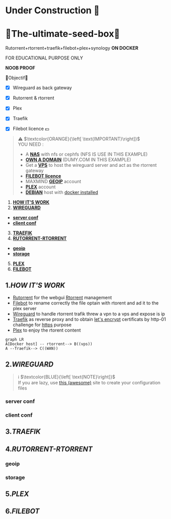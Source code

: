 
# Under Construction :gift:
# :sunrise:**The-ultimate-seed-box**:sunrise:
 Rutorrent+rtorrent+traefik+filebot+plex+synology **ON DOCKER** 

FOR EDUCATIONAL PURPOSE ONLY

**NOOB PROOF**

🎉Objectif🎉
- [x] Wireguard as back gateway
- [x] Rutorrent & rtorrent 
- [x] Plex
- [x] Traefik
- [x] Filebot licence :dollar:


>⚠️ $`\textcolor{ORANGE}{\left[ \text{IMPORTANT}\right]}`$\
> YOU NEED :
>- A [**NAS**](https://www.synology.com/) with nfs or cephfs (NFS IS USE IN THIS EXAMPLE)   
>- [**OWN A DOMAIN**](https://www.ovhcloud.com/fr/domains/?at_medium=sl&at_platform=google&at_campaign=AdWords&at_creation=noi_ovh_fr_se_web_domain_defensive_generic()&at_variant=660811248197&at_network=search&at_term=ovh%20r%C3%A9servation%20nom%20de%20domaine&gad_source=1&gclid=Cj0KCQjw3ZayBhDRARIsAPWzx8rhwgKhyALQVHHm07s7LTv88J3SVSYXBHzpntuxWSPjzO0aR1VPdUcaApGeEALw_wcB) (DUMY.COM IN THIS EXAMPLE)
>- Get a [**VPS**](https://www.ovhcloud.com/fr/vps/) to host the wireguard server and act as the rtorrent gateway
>- [**FILEBOT licence**](https://www.filebot.net/purchase.html)  
>- MAXMIND [**GEOIP**](https://support.maxmind.com/hc/en-us/articles/4407099783707-Create-an-Account) account
>- [**PLEX**](https://support.plex.tv/articles/201862428-plex-accounts/) account
>- [**DEBIAN**](https://www.debian.org/index.fr.html) host with [docker installed](https://docs.docker.com/engine/install/debian/)

1. **[HOW IT'S WORK](#how)**
2. **[WIREGUARD](#wireguard)**
- **[server conf](#wgsrv.conf)**
- **[client conf](#wgclt.conf)**
3. **[TRAEFIK](#TRAEFIK)**
4. **[RUTORRENT-RTORRENT](#rtorrent)**
- **[geoip](#geoip)**
- **[storage](#storage)**
5. **[PLEX](#plex)**
6. **[FILEBOT](#filebot)**


## 1.***HOW IT'S WORK <a name="how"></a>***
- [Rutorrent](https://www.rapidseedbox.com/fr/kb/beginners-guide-to-rutorrent) for the webgui [Rtorrent](https://fr.wikipedia.org/wiki/RTorrent) management  
-  [Filebot](https://www.filebot.net/) to rename correctly the file optain with rtorent and ad it to the plex server
-  [Wireguard](https://www.wireguard.com/) to handle rtorrent trafik threw a vpn to a vps and expose is ip
- [Traefik](https://github.com/traefik/traefik) as reverse proxy and to obtain [let's encrypt](https://letsencrypt.org/docs/challenge-types/) certificats by http-01 challenge for [https](https://fr.wikipedia.org/wiki/Hypertext_Transfer_Protocol_Secure) purpose 
- [Plex](https://www.plex.tv) to enjoy the rtorent content

```mermaid
graph LR
A[Docker host] -- rtorrent--> B((vps))
A --Traefik--> C((WAN))
```

## 2.***WIREGUARD <a name="wireguard"></a>***
>ℹ️ $`\textcolor{BLUE}{\left[ \text{NOTE}\right]}`$\
>If you are lazy, use [this (awesome)](https://upvpn.app/wireguard-config-generator/) site to create your configuration files
### **server conf <a name="wgsrv.conf"></a>**

### **client conf <a name="wgclt.conf"></a>**

## 3.***TRAEFIK <a name="TRAEFIK"></a>***

## 4.***RUTORRENT-RTORRENT <a name="rtorrent"></a>***

### **geoip<a name="geoip"></a>**

### **storage <a name="storage"></a>**

## 5.***PLEX <a name="plex"></a>***

## 6.***FILEBOT <a name="filebot"></a>***



